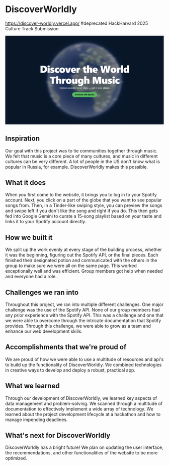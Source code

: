 # DiscoverWorldly

https://discover-worldly.vercel.app/ #deprecated
HackHarvard 2025 Culture Track Submission

![DiscoverWorldly Login Page](./discover-wordly/public/discover_wordly_login_page.png "DiscoverWorldly Login Page")

## Inspiration
Our goal with this project was to tie communities together through music. We felt that music is a core piece of many cultures, and music in different cultures can be very different. A lot of people in the US don't know what is popular in Russia, for example. DiscoverWorldly makes this possible. 
## What it does
When you first come to the website, it brings you to log in to your Spotify account. Next, you click on a part of the globe that you want to see popular songs from. Then, in a Tinder-like swiping style, you can preview the songs and swipe left if you don't like the song and right if you do. This then gets fed into Google Gemini to curate a 15-song playlist based on your taste and links it to your Spotify account directly. 
## How we built it
We split up the work evenly at every stage of the building process, whether it was the beginning, figuring out the Spotify API, or the final pieces. Each finished their designated potion and communicated with the others in the group to make sure we were all on the same page. This worked exceptionally well and was efficient. Group members got help when needed and everyone had a role. 
## Challenges we ran into
Throughout this project, we ran into multiple different challenges.  One major challenge was the use of the Spotify API.  None of our group members had any prior experience with the Spotify API.  This was a challenge and one that we were able to overcome through the intricate documentation that Spotify provides.  Through this challenge, we were able to grow as a team and enhance our web development skills.
## Accomplishments that we're proud of
We are proud of how we were able to use a multitude of resources and api's to build up the functionality of DiscoverWorldly.  We combined technologies in creative ways to develop and deploy a robust, practical app.
## What we learned
Through our development of DiscoverWorldly, we learned key aspects of data management and problem-solving.  We scanned through a multitude of documentation to effectively implement a wide array of technology.  We learned about the project development lifecycle at a hackathon and how to manage impending deadlines.
## What's next for DiscoverWorldly
DiscoverWorldly has a bright future! We plan on updating the user interface, the recommendations, and other functionalities of the website to be more optimized.
